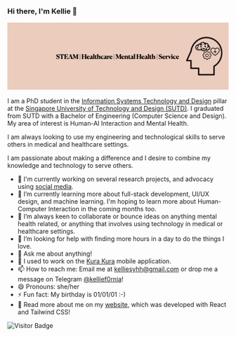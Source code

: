 ### Hi there, I'm Kellie 👋

<p align="center">
  <img alt="About Me" src="https://github.com/kelliesyhh/kelliesyhh/blob/a24baa4247a19739679072b41b5974022738d520/banner.jpeg">
</p>

<!--
**kelliesyhh/kelliesyhh** is a ✨ _special_ ✨ repository because its `README.md` (this file) appears on your GitHub profile.

Here are some ideas to get you started:

- 🔭 I’m currently working on ...
- 🌱 I’m currently learning ...
- 👯 I’m looking to collaborate on ...
- 🤔 I’m looking for help with ...
- 💬 Ask me about ...
- 📫 How to reach me: ...
- 😄 Pronouns: ...
- ⚡ Fun fact: ...
-->

I am a PhD student in the [Information Systems Technology and Design](https://istd.sutd.edu.sg) pillar at the [Singapore University of Technology and Design (SUTD)](https://sutd.edu.sg). I graduated from SUTD with a Bachelor of Engineering (Computer Science and Design). My area of interest is Human-AI Interaction and Mental Health.

I am always looking to use my engineering and technological skills to serve others in medical and healthcare settings. 

I am passionate about making a difference and I desire to combine my knowledge and technology to serve others. 

- 🔭 I'm currently working on several research projects, and advocacy using [social media](https://www.instagram.com/kelliepandasg).
- 🌱 I’m currently learning more about full-stack development, UI/UX design, and machine learning. I'm hoping to learn more about Human-Computer Interaction in the coming months too.
- 👯 I’m always keen to collaborate or bounce ideas on anything mental health related, or anything that involves using technology in medical or healthcare settings.
- 🤔 I’m looking for help with finding more hours in a day to do the things I love.
- 💬 Ask me about anything!
- 📱 I used to work on the [Kura Kura](https://kurakura.io/) mobile application.
- 📫 How to reach me: Email me at [kelliesyhh@gmail.com](mailto:kelliesyhh@gmail.com) or drop me a message on Telegram [@kellief0rnia](https://t.me/kellief0rnia)!
- 😄 Pronouns: she/her
- ⚡ Fun fact: My birthday is 01/01/01 :-)
- 🔗 Read more about me on my [website](https://kelliesyhh.me), which was developed with React and Tailwind CSS! 


<!-- ![Github Stats](https://github-readme-stats.vercel.app/api?username=kelliesyhh&count_private=true&show_icons=true&include_all_commits=true)
![Top Langs](https://github-readme-stats.vercel.app/api/top-langs/?username=kelliesyhh&hide=TeX&layout=compact) -->

![Visitor Badge](https://visitor-badge.laobi.icu/badge?page_id=kelliesyhh.kelliesyhh)
